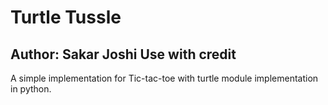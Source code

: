 # Turtle Tussle
## Author: Sakar Joshi      Use with credit

A simple implementation for Tic-tac-toe with turtle module implementation in python. 
